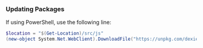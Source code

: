 ### Updating Packages

If using PowerShell, use the following line:

```ps1
$location = "$(Get-Location)/src/js"
(new-object System.Net.WebClient).DownloadFile("https://unpkg.com/dexie@latest/dist/dexie.min.js","$($location)/dexie.min.js")
```